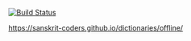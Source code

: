 [![Build Status](https://travis-ci.com/indic-dict/stardict-sanskrit-kAvya.svg?branch=master)](https://travis-ci.com/indic-dict/stardict-sanskrit-kAvya)

https://sanskrit-coders.github.io/dictionaries/offline/
